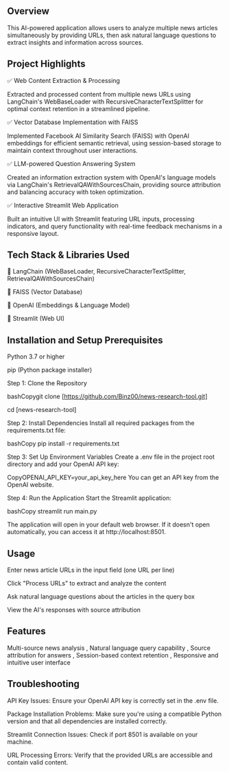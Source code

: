 
Overview
-

This AI-powered application allows users to analyze multiple news articles simultaneously by providing URLs, then ask natural language questions to extract insights and information across sources.


Project Highlights
-

✅ Web Content Extraction & Processing


Extracted and processed content from multiple news URLs using LangChain's WebBaseLoader with RecursiveCharacterTextSplitter for optimal context retention in a streamlined pipeline.

✅ Vector Database Implementation with FAISS

Implemented Facebook AI Similarity Search (FAISS) with OpenAI embeddings for efficient semantic retrieval, using session-based storage to maintain context throughout user interactions.

✅ LLM-powered Question Answering System

Created an information extraction system with OpenAI's language models via LangChain's RetrievalQAWithSourcesChain, providing source attribution and balancing accuracy with token optimization.

✅ Interactive Streamlit Web Application

Built an intuitive UI with Streamlit featuring URL inputs, processing indicators, and query functionality with real-time feedback mechanisms in a responsive layout.

Tech Stack & Libraries Used
-

🔹 LangChain (WebBaseLoader, RecursiveCharacterTextSplitter, RetrievalQAWithSourcesChain)

🔹 FAISS (Vector Database)

🔹 OpenAI (Embeddings & Language Model)

🔹 Streamlit (Web UI)



Installation and Setup
Prerequisites
-

Python 3.7 or higher

pip (Python package installer)

Step 1: Clone the Repository

bashCopygit clone [https://github.com/Binz00/news-research-tool.git]

cd [news-research-tool]

Step 2: Install Dependencies
Install all required packages from the requirements.txt file:

bashCopy  pip install -r requirements.txt

Step 3: Set Up Environment Variables
Create a .env file in the project root directory and add your OpenAI API key:

CopyOPENAI_API_KEY=your_api_key_here
You can get an API key from the OpenAI website.

Step 4: Run the Application
Start the Streamlit application:

bashCopy streamlit run main.py

The application will open in your default web browser. If it doesn't open automatically,
you can access it at http://localhost:8501.



Usage
-

Enter news article URLs in the input field (one URL per line) 

Click "Process URLs" to extract and analyze the content

Ask natural language questions about the articles in the query box

View the AI's responses with source attribution



Features
-

Multi-source news analysis ,
Natural language query capability ,
Source attribution for answers ,
Session-based context retention ,
Responsive and intuitive user interface



Troubleshooting
-

API Key Issues: Ensure your OpenAI API key is correctly set in the .env file.

Package Installation Problems: Make sure you're using a compatible Python version and that all dependencies are installed correctly.

Streamlit Connection Issues: Check if port 8501 is available on your machine.

URL Processing Errors: Verify that the provided URLs are accessible and contain valid content.

